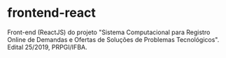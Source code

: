 # frontend-react

Front-end (ReactJS) do projeto "Sistema Computacional para Registro Online de Demandas e Ofertas de Soluções de Problemas Tecnológicos". Edital 25/2019, PRPGI/IFBA.